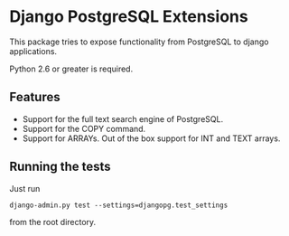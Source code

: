 # Django PostgreSQL Extensions

This package tries to expose functionality from PostgreSQL to django
applications.


Python 2.6 or greater is required.


## Features

- Support for the full text search engine of PostgreSQL.
- Support for the COPY command.
- Support for ARRAYs. Out of the box support for INT and TEXT arrays.


## Running the tests

Just run

    django-admin.py test --settings=djangopg.test_settings

from the root directory.
